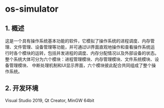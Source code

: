 # os-simulator
## 1. 概述
这是⼀个具有操作系统基本功能的软件，它模拟了操作系统的进程调度、内存管理、⽂件管理、设备管理等功能，并可通过UI界⾯直观地操作和查看操作系统运⾏时各个模块的运转，包括并发进程的调度、内存分配情况以及外部设备的状态。整个系统⼤体可分为六个模块：进程管理模块、内存管理模块、⽂件系统模块、设备管理模块、 中断处理机制和UI显⽰界⾯，六个模块彼此配合共同组成了整个操作系统。
## 2. 开发环境
Visual Studio 2019, Qt Creator, MinGW 64bit
